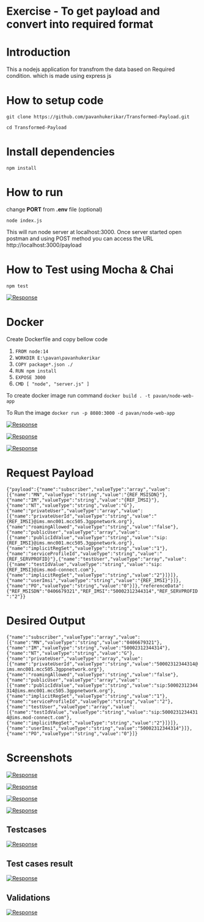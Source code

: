 # Exercise - To get payload and convert into required format
# Introduction
This a nodejs application for transfrom the data based on Required condition. which is made using express js
# How to setup code
`git clone https://github.com/pavanhukerikar/Transformed-Payload.git`

`cd Transformed-Payload`
# Install dependencies
`npm install`
# How to run
change **PORT** from **.env**  file (optional)

`node index.js`

This will run node server at localhost:3000. Once server started open postman and using POST method you can access the URL http://localhost:3000/payload

# How to Test using Mocha & Chai
`npm test`

[![Response](https://github.com/pavanhukerikar/Transformed-Payload/blob/master/screenshots/testCaseResult.png "Response")](https://github.com/pavanhukerikar/Transformed-Payload/blob/master/screenshots/testCaseResult.png "Response")

# Docker
Create Dockerfile and copy bellow code
1. `FROM node:14`
2. `WORKDIR E:\pavan\pavanhukerikar  `
3. `COPY package*.json ./`
4. `RUN npm install`
5. `EXPOSE 3000`
6. `CMD [ "node", "server.js" ]`

To create docker image run command
`docker build . -t pavan/node-web-app`

To Run the image
`docker run -p 8080:3000 -d pavan/node-web-app`

[![Response](https://github.com/pavanhukerikar/Transformed-Payload/blob/master/screenshots/dockerBuild.png "dockerBuild")](https://github.com/pavanhukerikar/Transformed-Payload/blob/master/screenshots/dockerBuild.png "dockerBuild")

[![Response](https://github.com/pavanhukerikar/Transformed-Payload/blob/master/screenshots/DockerImageApp.png "DockerImageApp")](https://github.com/pavanhukerikar/Transformed-Payload/blob/master/screenshots/DockerImageApp.png "Response")

[![Response](https://github.com/pavanhukerikar/Transformed-Payload/blob/master/screenshots/docker.png "docker")](https://github.com/pavanhukerikar/Transformed-Payload/blob/master/screenshots/docker.png "docker")




# Request Payload
`{"payload":{"name":"subscriber","valueType":"array","value":[{"name":"MN","valueType":"string","value":"{REF_MSISDN}"},{"name":"IM","valueType":"string","value":"{REF_IMSI}"},{"name":"NT","valueType":"string","value":"G"},{"name":"privateUser","valueType":"array","value":[{"name":"privateUserId","valueType":"string","value":"{REF_IMSI}@ims.mnc001.mcc505.3gppnetwork.org"},{"name":"roamingAllowed","valueType":"string","value":"false"},{"name":"publicUser","valueType":"array","value":[{"name":"publicIdValue","valueType":"string","value":"sip:{REF_IMSI}@ims.mnc001.mcc505.3gppnetwork.org"},{"name":"implicitRegSet","valueType":"string","value":"1"},{"name":"serviceProfileId","valueType":"string","value":"{REF_SERVPROFID}"},{"name":"testUser","valueType":"array","value":[{"name":"testIdValue","valueType":"string","value":"sip:{REF_IMSI}@ims.mod-connect.com"},{"name":"implicitRegSet","valueType":"string","value":"2"}]}]},{"name":"userImsi","valueType":"string","value":"{REF_IMSI}"}]},{"name":"PO","valueType":"string","value":"0"}]},"referenceData":{"REF_MSISDN":"0406679321","REF_IMSI":"50002312344314","REF_SERVPROFID":"2"}}`

# Desired Output
`{"name":"subscriber","valueType":"array","value":[{"name":"MN","valueType":"string","value":"0406679321"},{"name":"IM","valueType":"string","value":"50002312344314"},{"name":"NT","valueType":"string","value":"G"},{"name":"privateUser","valueType":"array","value":[{"name":"privateUserId","valueType":"string","value":"50002312344314@ims.mnc001.mcc505.3gppnetwork.org"},{"name":"roamingAllowed","valueType":"string","value":"false"},{"name":"publicUser","valueType":"array","value":[{"name":"publicIdValue","valueType":"string","value":"sip:50002312344314@ims.mnc001.mcc505.3gppnetwork.org"},{"name":"implicitRegSet","valueType":"string","value":"1"},{"name":"serviceProfileId","valueType":"string","value":"2"},{"name":"testUser","valueType":"array","value":[{"name":"testIdValue","valueType":"string","value":"sip:50002312344314@ims.mod-connect.com"},{"name":"implicitRegSet","valueType":"string","value":"2"}]}]},{"name":"userImsi","valueType":"string","value":"50002312344314"}]},{"name":"PO","valueType":"string","value":"0"}]}`

# Screenshots
[![Response](https://github.com/pavanhukerikar/Transformed-Payload/blob/master/screenshots/image1.png "Response")](https://github.com/pavanhukerikar/Transformed-Payload/blob/master/screenshots/image1.png "Response")

[![Response](https://github.com/pavanhukerikar/Transformed-Payload/blob/master/screenshots/image2.png "Response")](https://github.com/pavanhukerikar/Transformed-Payload/blob/master/screenshots/image2.png "Response")

[![Response](https://github.com/pavanhukerikar/Transformed-Payload/blob/master/screenshots/jsonEditorResponseScreen.png "Response")](https://github.com/pavanhukerikar/Transformed-Payload/blob/master/screenshots/jsonEditorResponseScreen.png "Response")

[![Response](https://github.com/pavanhukerikar/Transformed-Payload/blob/master/screenshots/response2.png "Response")](https://github.com/pavanhukerikar/Transformed-Payload/blob/master/screenshots/response2.png "Response")

## Testcases
[![Response](https://github.com/pavanhukerikar/Transformed-Payload/blob/master/screenshots/testCases.png "Response")](https://github.com/pavanhukerikar/Transformed-Payload/blob/master/screenshots/testCases.png "Response")

## Test cases result
[![Response](https://github.com/pavanhukerikar/Transformed-Payload/blob/master/screenshots/testCaseResult.png "Response")](https://github.com/pavanhukerikar/Transformed-Payload/blob/master/screenshots/testCaseResult.png "Response")

## Validations
[![Response](https://github.com/pavanhukerikar/Transformed-Payload/blob/master/screenshots/validation.png "validation")](https://github.com/pavanhukerikar/Transformed-Payload/blob/master/screenshots/validation.png "validation")